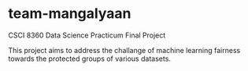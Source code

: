 # team-mangalyaan
CSCI 8360 Data Science Practicum Final Project

This project aims to address the challange of machine learning fairness towards the protected groups of various datasets.

